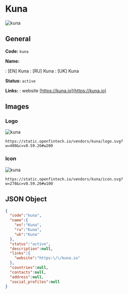 
# Kuna 
![kuna](https://static.openfintech.io/vendors/kuna/logo.svg?w=400&c=v0.59.26#w200)  

## General 
 
**Code:** `kuna` 
 
**Name:** 
 
:	[EN] Kuna 
:	[RU] Kuna 
:	[UK] Kuna 
 
**Status:** `active` 
 
**Links:** 
: website [https://kuna.io](https://kuna.io) 
 

## Images 

### Logo 
 
![kuna](https://static.openfintech.io/vendors/kuna/logo.svg?w=400&c=v0.59.26#w200)  

```
https://static.openfintech.io/vendors/kuna/logo.svg?w=400&c=v0.59.26#w200
```  

### Icon 
 
![kuna](https://static.openfintech.io/vendors/kuna/icon.svg?w=278&c=v0.59.26#w100)  

```
https://static.openfintech.io/vendors/kuna/icon.svg?w=278&c=v0.59.26#w100
```  

## JSON Object 

```json
{
  "code":"kuna",
  "name":{
    "en":"Kuna",
    "ru":"Kuna",
    "uk":"Kuna"
  },
  "status":"active",
  "description":null,
  "links":{
    "website":"https:\/\/kuna.io"
  },
  "countries":null,
  "contacts":null,
  "address":null,
  "social_profiles":null
}
```  
